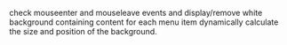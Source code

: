 check mouseenter and mouseleave events and display/remove white background containing content for each menu item
dynamically calculate the size and position of the background.